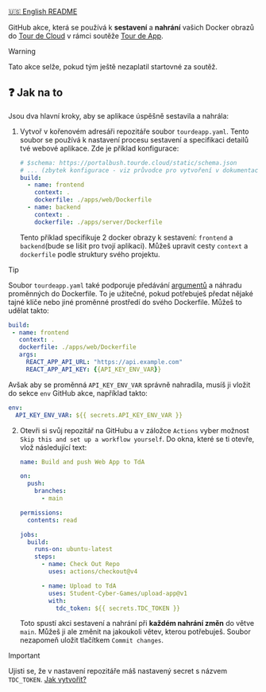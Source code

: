 [🇺🇸 English README](README.md)

GitHub akce, která se používá k **sestavení** a **nahrání** vašich Docker obrazů do [Tour de Cloud](https://tourde.cloud) v rámci soutěže [Tour de App](https://tourde.app).

> [!WARNING]
> Tato akce selže, pokud tým ještě nezaplatil startovné za soutěž.

## ❓ Jak na to

Jsou dva hlavní kroky, aby se aplikace úspěšně sestavila a nahrála:

1) Vytvoř v kořenovém adresáři repozitáře soubor `tourdeapp.yaml`. Tento soubor se používá k nastavení procesu sestavení a specifikaci detailů tvé webové aplikace. Zde je příklad konfigurace:

    ```yaml
    # $schema: https://portalbush.tourde.cloud/static/schema.json
    # ... (zbytek konfigurace - viz průvodce pro vytvoření v dokumentaci TdC)
    build:
      - name: frontend
        context: .
        dockerfile: ./apps/web/Dockerfile
      - name: backend
        context: .
        dockerfile: ./apps/server/Dockerfile
    
    ```

    Tento příklad specifikuje 2 docker obrazy k sestavení: `frontend` a `backend`(bude se lišit pro tvojí aplikaci). Můžeš upravit cesty `context` a `dockerfile` podle struktury svého projektu.
   
> [!TIP]
> Soubor `tourdeapp.yaml` také podporuje předávání [argumentů](https://docs.docker.com/reference/cli/docker/buildx/build/#build-arg) a náhradu proměnných do Dockerfile. To je užitečné, pokud potřebuješ předat nějaké tajné klíče nebo jiné proměnné prostředí do svého Dockerfile. Můžeš to udělat takto:
> ```yaml
> build:
>  - name: frontend
>    context: .
>    dockerfile: ./apps/web/Dockerfile
>    args:
>      REACT_APP_API_URL: "https://api.example.com"
>      REACT_APP_API_KEY: {{API_KEY_ENV_VAR}}
> ```
> Avšak aby se proměnná `API_KEY_ENV_VAR` správně nahradila, musíš ji vložit do sekce `env` GitHub akce, například takto:
> ```yaml
> env:
>   API_KEY_ENV_VAR: ${{ secrets.API_KEY_ENV_VAR }}
> ```
> 

2) Otevři si svůj repozitář na GitHubu a v záložce `Actions` vyber možnost `Skip this and set up a workflow yourself`. Do okna, které se ti otevře, vlož následující text:

    ```yaml
    name: Build and push Web App to TdA
    
    on:
      push:
        branches:
          - main
    
    permissions:
      contents: read
    
    jobs:
      build:
        runs-on: ubuntu-latest
        steps:
          - name: Check Out Repo
            uses: actions/checkout@v4
    
          - name: Upload to TdA
            uses: Student-Cyber-Games/upload-app@v1
            with:
              tdc_token: ${{ secrets.TDC_TOKEN }}
    ```

   Toto spustí akci sestavení a nahrání při **každém nahrání změn** do větve `main`. Můžeš ji ale změnit na jakoukoli větev, kterou potřebuješ. Soubor nezapomeň uložit tlačítkem `Commit changes`.

> [!IMPORTANT]
> Ujisti se, že v nastavení repozitáře máš nastavený secret s názvem `TDC_TOKEN`. [Jak vytvořit?](https://docs.github.com/en/actions/security-for-github-actions/security-guides/using-secrets-in-github-actions#creating-secrets-for-a-repository)

